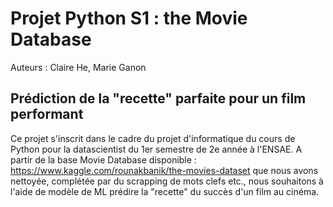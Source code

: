 # Projet Python S1 : the Movie Database
Auteurs : Claire He, Marie Ganon

## Prédiction de la "recette" parfaite pour un film performant

Ce projet s'inscrit dans le cadre du projet d'informatique du cours de Python pour la datascientist du 1er semestre de 2e année à l'ENSAE. 
A partir de la base Movie Database disponible : https://www.kaggle.com/rounakbanik/the-movies-dataset que nous avons nettoyée, complétée par du scrapping de mots clefs etc., nous souhaitons à l'aide de modèle de ML prédire la "recette" du succès d'un film au cinéma. 


